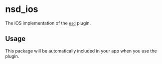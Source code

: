 # nsd_ios

The iOS implementation of the [`nsd`][1] plugin.

## Usage

This package will be automatically included in your app when you use the plugin.

[1]: https://github.com/sebastianhaberey/nsd
